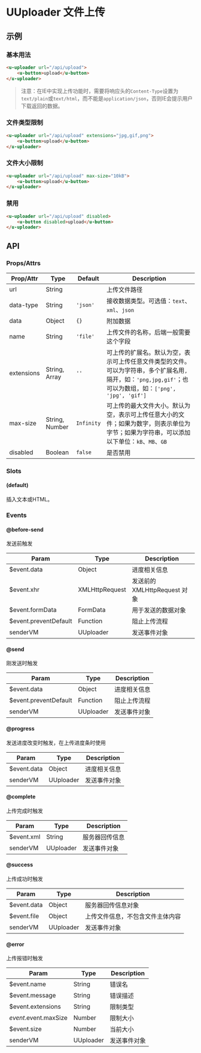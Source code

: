 # UUploader 文件上传

<s-component-labels :labels="[
    'UI 组件', '表单控件', '行内展示',
]"></s-component-labels>

## 示例
### 基本用法

``` html
<u-uploader url="/api/upload">
    <u-button>upload</u-button>
</u-uploader>
```

> 注意：在IE中实现上传功能时，需要将响应头的`Content-Type`设置为`text/plain`或`text/html`，而不能是`application/json`，否则IE会提示用户下载返回的数据。

### 文件类型限制

``` html
<u-uploader url="/api/upload" extensions="jpg,gif,png">
    <u-button>upload</u-button>
</u-uploader>
```

### 文件大小限制

``` html
<u-uploader url="/api/upload" max-size="10kB">
    <u-button>upload</u-button>
</u-uploader>
```

### 禁用

``` html
<u-uploader url="/api/upload" disabled>
    <u-button disabled>upload</u-button>
</u-uploader>
```

## API
### Props/Attrs

| Prop/Attr | Type | Default | Description |
| --------- | ---- | ------- | ----------- |
| url | String | | 上传文件路径 |
| data-type | String | `'json'` | 接收数据类型。可选值：`text`、`xml`、`json` |
| data | Object | `{}` | 附加数据 |
| name | String | `'file'` | 上传文件的名称，后端一般需要这个字段 |
| extensions | String, Array | `''` | 可上传的扩展名。默认为空，表示可上传任意文件类型的文件。可以为字符串，多个扩展名用`,`隔开，如：`'png,jpg,gif'`；也可以为数组，如：`['png', 'jpg', 'gif']` |
| max-size | String, Number | `Infinity` | 可上传的最大文件大小。默认为空，表示可上传任意大小的文件；如果为数字，则表示单位为字节；如果为字符串，可以添加以下单位：`kB`、`MB`、`GB` |
| disabled | Boolean | `false` | 是否禁用 |

### Slots

#### (default)

插入文本或HTML。

### Events

#### @before-send

发送前触发

| Param | Type |  Description |
| --------- | ---- | ----------- |
| $event.data | Object | 进度相关信息 |
| $event.xhr | XMLHttpRequest | 发送前的 XMLHttpRequest 对象 |
| $event.formData | FormData | 用于发送的数据对象 |
| $event.preventDefault | Function | 阻止上传流程 |
| senderVM | UUploader | 发送事件对象 |

#### @send

刚发送时触发

| Param | Type |  Description |
| --------- | ---- | ----------- |
| $event.data | Object | 进度相关信息 |
| $event.preventDefault | Function | 阻止上传流程 |
| senderVM | UUploader | 发送事件对象 |

#### @progress

发送进度改变时触发，在上传进度条时使用

| Param | Type |  Description |
| --------- | ---- | ----------- |
| $event.data | Object | 进度相关信息 |
| senderVM | UUploader | 发送事件对象 |

#### @complete

上传完成时触发

| Param | Type |  Description |
| --------- | ---- | ----------- |
| $event.xml | String | 服务器回传信息 |
| senderVM | UUploader | 发送事件对象 |

#### @success

上传成功时触发

| Param | Type |  Description |
| --------- | ---- | ----------- |
| $event.data | Object | 服务器回传信息对象 |
| $event.file | Object | 上传文件信息，不包含文件主体内容 |
| senderVM | UUploader | 发送事件对象 |

#### @error

上传报错时触发

| Param | Type |  Description |
| --------- | ---- | ----------- |
| $event.name | String | 错误名 |
| $event.message | String | 错误描述 |
| $event.extensions | String | 限制类型 |
| $event.$event.maxSize | Number | 限制大小 |
| $event.size | Number | 当前大小 |
| senderVM | UUploader | 发送事件对象 |
